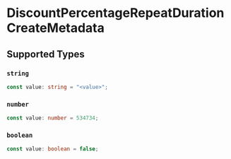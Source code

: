 # DiscountPercentageRepeatDurationCreateMetadata


## Supported Types

### `string`

```typescript
const value: string = "<value>";
```

### `number`

```typescript
const value: number = 534734;
```

### `boolean`

```typescript
const value: boolean = false;
```

